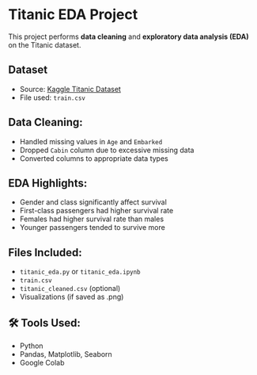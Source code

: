 # Titanic EDA Project

This project performs **data cleaning** and **exploratory data analysis (EDA)** on the Titanic dataset.

##  Dataset
- Source: [Kaggle Titanic Dataset](https://www.kaggle.com/competitions/titanic/data)
- File used: `train.csv`

##  Data Cleaning:
- Handled missing values in `Age` and `Embarked`
- Dropped `Cabin` column due to excessive missing data
- Converted columns to appropriate data types

##  EDA Highlights:
- Gender and class significantly affect survival
- First-class passengers had higher survival rate
- Females had higher survival rate than males
- Younger passengers tended to survive more

##  Files Included:
- `titanic_eda.py` or `titanic_eda.ipynb`
- `train.csv`
- `titanic_cleaned.csv` (optional)
- Visualizations (if saved as .png)

## 🛠 Tools Used:
- Python
- Pandas, Matplotlib, Seaborn
- Google Colab
